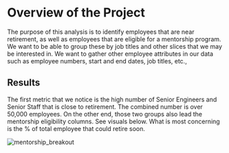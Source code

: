 # Overview of the Project
The purpose of this analysis is to identify employees that are near retirement, as well as employees that are eligible for a mentorship program.  We want to be able to group these by job titles and other slices that we may be interested in.  We want to gather other employee attributes in our data such as employee numbers, start and end dates, job titles, etc.,

## Results
The first metric that we notice is the high number of Senior Engineers and Senior Staff that is close to retirement.  The combined number is over 50,000 employees.  On the other end, those two groups also lead the mentorship eligibility columns.  See visuals below.  What is most concerning is the % of total employee that could retire soon. 

![mentorship_breakout](https://user-images.githubusercontent.com/98061420/158115036-e4dcd1b5-78c8-4ecf-be4b-fdda24580bae.PNG)
